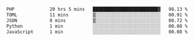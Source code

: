 
<!--START_SECTION:waka-->

```txt
PHP             20 hrs 5 mins   ████████████████████████▓   98.13 %
TOML            11 mins         ▒░░░░░░░░░░░░░░░░░░░░░░░░   00.91 %
JSON            8 mins          ▒░░░░░░░░░░░░░░░░░░░░░░░░   00.72 %
Python          1 min           ░░░░░░░░░░░░░░░░░░░░░░░░░   00.08 %
JavaScript      1 min           ░░░░░░░░░░░░░░░░░░░░░░░░░   00.08 %
```

<!--END_SECTION:waka-->
